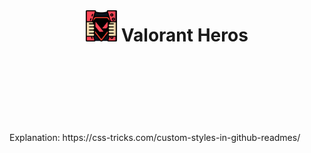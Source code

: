 <div align="center">
	<Style>
        .Header{
            display:flex;
            justify-content: center;
            align-items: center;
        }
    </Style>
    <br>
    <h1 item-align="center"> <img src="/public/Static/Valorant Heros logo.png" alt="ProjectLogo" width="50px" hieght="50px"/> Valorant Heros</h1>
	<br>
</div>




<br>
<br>
<br>
<br>
<br>
<br>
Explanation: https://css-tricks.com/custom-styles-in-github-readmes/
